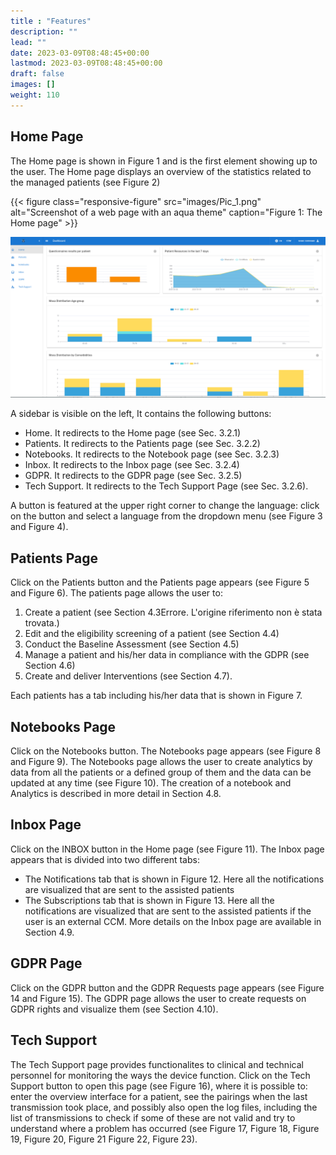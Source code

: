 ```yaml
---
title : "Features"
description: ""
lead: ""
date: 2023-03-09T08:48:45+00:00
lastmod: 2023-03-09T08:48:45+00:00
draft: false
images: []
weight: 110
---
```


## Home Page

The Home page is shown in Figure 1 and is the first element showing up to the user. The Home page displays
an overview of the statistics related to the managed patients (see Figure 2)

{{< figure class="responsive-figure" src="images/Pic_1.png" alt="Screenshot of a web page with an aqua theme" caption="Figure 1: The Home page" >}}

![Image](images/Pic_2.png "Diagrams on the dashboard")

A sidebar is visible on the left, It contains the following buttons:

- Home. It redirects to the Home page (see Sec. 3.2.1)
- Patients. It redirects to the Patients page (see Sec. 3.2.2)
- Notebooks. It redirects to the Notebook page (see Sec. 3.2.3)
- Inbox. It redirects to the Inbox page (see Sec. 3.2.4)
- GDPR. It redirects to the GDPR page (see Sec. 3.2.5)
- Tech Support. It redirects to the Tech Support Page (see Sec. 3.2.6).

A button is featured at the upper right corner to change the language: click on the button and select a language
from the dropdown menu (see Figure 3 and Figure 4).

## Patients Page

Click on the Patients button and the Patients page appears (see Figure 5 and Figure 6). The patients page
allows the user to:

1. Create a patient (see Section 4.3Errore. L'origine riferimento non è stata trovata.)
2. Edit and the eligibility screening of a patient (see Section 4.4)
3. Conduct the Baseline Assessment (see Section 4.5)
4. Manage a patient and his/her data in compliance with the GDPR (see Section 4.6)
5. Create and deliver Interventions (see Section 4.7).

Each patients has a tab including his/her data that is shown in Figure 7.

## Notebooks Page

Click on the Notebooks button. The Notebooks page appears (see Figure 8 and Figure 9). The Notebooks page
allows the user to create analytics by data from all the patients or a defined group of them and the data can be
updated at any time (see Figure 10). The creation of a notebook and Analytics is described in more detail in
Section 4.8.

## Inbox Page

Click on the INBOX button in the Home page (see Figure 11). The Inbox page appears that is divided into two
different tabs:

- The Notifications tab that is shown in Figure 12. Here all the notifications are visualized that are sent
to the assisted patients
- The Subscriptions tab that is shown in Figure 13. Here all the notifications are visualized that are sent
to the assisted patients if the user is an external CCM. More details on the Inbox page are available in
Section 4.9.

## GDPR Page

Click on the GDPR button and the GDPR Requests page appears (see Figure 14 and Figure 15). The GDPR
page allows the user to create requests on GDPR rights and visualize them (see Section 4.10).

## Tech Support

The Tech Support page provides functionalites to clinical and technical personnel for monitoring the ways the
device function. Click on the Tech Support button to open this page (see Figure 16), where it is possible to:
enter the overview interface for a patient, see the pairings when the last transmission took place, and possibly
also open the log files, including the list of transmissions to check if some of these are not valid and try to
understand where a problem has occurred (see Figure 17, Figure 18, Figure 19, Figure 20, Figure 21 Figure
22, Figure 23).